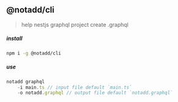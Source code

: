 ## @notadd/cli
> help nestjs graphql project create .graphql 

##### install

```sh
npm i -g @notadd/cli
```

##### use

```ts
notadd graphql 
    -i main.ts // input file default `main.ts`
    -o notadd.graphql // output file default `notadd.graphql`
```
